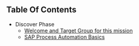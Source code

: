 ## Table Of Contents

<!-- disco-toc-start -->
- Discover Phase
	- [Welcome and Target Group for this mission](DISCOVER/01_Welcome)
	- [SAP Process Automation Basics](DISCOVER/02_SPA_Basics)
<!-- disco-toc-end -->

